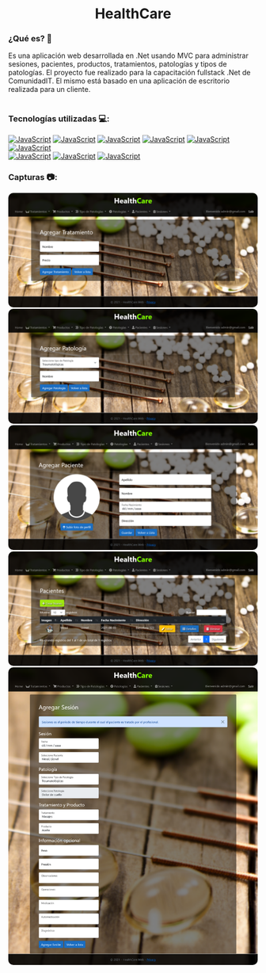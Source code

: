 <h1 align="center">HealthCare</h1>  

<h3>¿Qué es? 🤔</h3>
Es una aplicación web desarrollada en .Net usando MVC para administrar sesiones, pacientes, productos, tratamientos, patologías y tipos de patologías. 
El proyecto fue realizado para la capacitación fullstack .Net de ComunidadIT. El mismo está basado en una aplicación de escritorio realizada para un cliente.
<br>
<br>
<h3>Tecnologías utilizadas 💻:</h3>

[![JavaScript](https://img.shields.io/badge/Html%205-orange?style=for-the-badge&logo=html5&logoColor=orange&labelColor=black)]() 
[![JavaScript](https://img.shields.io/badge/Css3-158ef2?style=for-the-badge&logo=css3&logoColor=158ef2&labelColor=black)]() 
[![JavaScript](https://img.shields.io/badge/JavaScript-yellow?style=for-the-badge&logo=javascript&logoColor=yellow&labelColor=black)]() 
[![JavaScript](https://img.shields.io/badge/Bootstrap%205-8858ee?style=for-the-badge&logo=bootstrap&logoColor=8858ee&labelColor=black)]() 
[![JavaScript](https://img.shields.io/badge/.NET-7c4edf?style=for-the-badge&logo=csharp&logoColor=7c4edf&labelColor=black)]() 
[![JavaScript](https://img.shields.io/badge/MS%20Sql%20Server-a9192f?style=for-the-badge&logo=microsoftsqlserver&logoColor=red&labelColor=black)]() 
<br>
[![JavaScript](https://img.shields.io/badge/MVC-Modelo%20Vista%20Controlador-0938cb?style=for-the-badge&labelColor=black)]() 
[![JavaScript](https://img.shields.io/badge/MS%20Identity%20Framework-158ef2?style=for-the-badge&logo=microsoft&logoColor=158ef2&labelColor=black)]() 
[![JavaScript](https://img.shields.io/badge/MS%20Entity%20Framework-158ef2?style=for-the-badge&logo=microsoft&logoColor=158ef2&labelColor=black)]() 
<br>


<h3>Capturas 📷:</h3>

<a href="https://raw.githubusercontent.com/matias9486/HealthCare/main/Screenshot/Agregar_Tratamiento.png" target="_blank"><img style="border-radius:10px;" src="https://raw.githubusercontent.com/matias9486/HealthCare/main/Screenshot/Agregar_Tratamiento.png" alt="Agregar Tratamiento"></a>
<br>
<a href="https://raw.githubusercontent.com/matias9486/HealthCare/main/Screenshot/Agregar_Patologia.png" target="_blank"><img style="border-radius:10px;" src="https://raw.githubusercontent.com/matias9486/HealthCare/main/Screenshot/Agregar_Patologia.png" alt="Agregar Patologia"></a>
<br>
<a href="https://raw.githubusercontent.com/matias9486/HealthCare/main/Screenshot/Agregar_Pacientes.png" target="_blank"><img style="border-radius:10px;" src="https://raw.githubusercontent.com/matias9486/HealthCare/main/Screenshot/Agregar_Pacientes.png" alt="Agregar Pacientes"></a>
<br>
<a href="https://raw.githubusercontent.com/matias9486/HealthCare/main/Screenshot/Mostrar_Pacientes.png" target="_blank"><img style="border-radius:10px;" src="https://raw.githubusercontent.com/matias9486/HealthCare/main/Screenshot/Mostrar_Pacientes.png" alt="Mostrar Pacientes"></a>
<br>
<a href="https://raw.githubusercontent.com/matias9486/HealthCare/main/Screenshot/Agregar_Sesion.png" target="_blank"><img style="border-radius:10px;" src="https://raw.githubusercontent.com/matias9486/HealthCare/main/Screenshot/Agregar_Sesion.png" alt="Agregar Sesión"></a>
<br>


